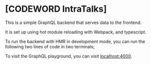 # [CODEWORD IntraTalks]

This is a simple GraphQL backend that serves data to the frontend.

It is set up using hot module reloading with Webpack, and typescript.

To run the backend with HMR in development mode, you can run the following two lines of code in two terminals;

To visit the GraphQL playground, you can visit [localhost:4000](http://localhost:4000).
